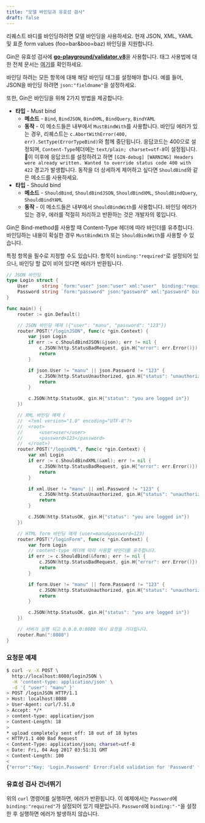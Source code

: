 ```yaml
---
title: "모델 바인딩과 유효성 검사"
draft: false
---
```


리퀘스트 바디를 바인딩하려면 모델 바인딩을 사용하세요. 현재 JSON, XML, YAML 및 표준 form values (foo=bar&boo=baz) 바인딩을 지원합니다.

Gin은 유효성 검사에 [**go-playground/validator.v8**](https://github.com/go-playground/validator)을 사용합니다. 태그 사용법에 대한 전체 문서는 [여기](http://godoc.org/gopkg.in/go-playground/validator.v8#hdr-Baked_In_Validators_and_Tags)를 확인하세요.

바인딩 하려는 모든 항목에 대해 해당 바인딩 태그를 설정해야 합니다. 예를 들어, JSON을 바인딩 하려면 `json:"fieldname"`을 설정하세요.

또한, Gin은 바인딩을 위해 2가지 방법을 제공합니다:

- **타입** - Must bind
  - **메소드** - `Bind`, `BindJSON`, `BindXML`, `BindQuery`, `BindYAML`
  - **동작** - 이 메소드들은 내부에서 `MustBindWith`를 사용합니다. 바인딩 에러가 있는 경우, 리퀘스트는 `c.AbortWithError(400, err).SetType(ErrorTypeBind)`와 함께 중단됩니다. 응답코드는 400으로 설정되며, `Content-Type`헤더에는 `text/plain; charset=utf-8`이 설정됩니다. 이 이후에 응답코드를 설정하려고 하면 `[GIN-debug] [WARNING] Headers were already written. Wanted to override status code 400 with 422` 경고가 발생합니다. 동작을 더 상세하게 제어하고 싶다면 `ShouldBind`와 같은 메소드를 사용하세요.
- **타입** - Should bind
  - **메소드** - `ShouldBind`, `ShouldBindJSON`, `ShouldBindXML`, `ShouldBindQuery`, `ShouldBindYAML`
  - **동작** - 이 메소드들은 내부에서 `ShouldBindWith`를 사용합니다. 바인딩 에러가 있는 경우, 에러를 적절히 처리하고 반환하는 것은 개발자의 몫입니다.

Gin은 Bind-method를 사용할 때 Content-Type 헤더에 따라 바인더를 유추합니다. 바인딩하는 내용이 확실한 경우 `MustBindWith` 또는 `ShouldBindWith`를 사용할 수 있습니다.

특정 항목을 필수로 지정할 수도 있습니다. 항목이 `binding:"required"`로 설정되어 있으나, 바인딩 할 값이 비어 있다면 에러가 반환됩니다.

```go
// JSON 바인딩
type Login struct {
	User     string `form:"user" json:"user" xml:"user"  binding:"required"`
	Password string `form:"password" json:"password" xml:"password" binding:"required"`
}

func main() {
	router := gin.Default()

	// JSON 바인딩 예제 ({"user": "manu", "password": "123"})
	router.POST("/loginJSON", func(c *gin.Context) {
		var json Login
		if err := c.ShouldBindJSON(&json); err != nil {
			c.JSON(http.StatusBadRequest, gin.H{"error": err.Error()})
			return
		}

		if json.User != "manu" || json.Password != "123" {
			c.JSON(http.StatusUnauthorized, gin.H{"status": "unauthorized"})
			return
		}

		c.JSON(http.StatusOK, gin.H{"status": "you are logged in"})
	})

	// XML 바인딩 예제 (
	//	<?xml version="1.0" encoding="UTF-8"?>
	//	<root>
	//		<user>user</user>
	//		<password>123</password>
	//	</root>)
	router.POST("/loginXML", func(c *gin.Context) {
		var xml Login
		if err := c.ShouldBindXML(&xml); err != nil {
			c.JSON(http.StatusBadRequest, gin.H{"error": err.Error()})
			return
		}

		if xml.User != "manu" || xml.Password != "123" {
			c.JSON(http.StatusUnauthorized, gin.H{"status": "unauthorized"})
			return
		}

		c.JSON(http.StatusOK, gin.H{"status": "you are logged in"})
	})

	// HTML form 바인딩 예제 (user=manu&password=123)
	router.POST("/loginForm", func(c *gin.Context) {
		var form Login
		// content-type 헤더에 따라 사용할 바인더를 유추합니다.
		if err := c.ShouldBind(&form); err != nil {
			c.JSON(http.StatusBadRequest, gin.H{"error": err.Error()})
			return
		}

		if form.User != "manu" || form.Password != "123" {
			c.JSON(http.StatusUnauthorized, gin.H{"status": "unauthorized"})
			return
		}

		c.JSON(http.StatusOK, gin.H{"status": "you are logged in"})
	})

	// 서버가 실행 되고 0.0.0.0:8080 에서 요청을 기다립니다.
	router.Run(":8080")
}
```

### 요청문 예제

```sh
$ curl -v -X POST \
  http://localhost:8080/loginJSON \
  -H 'content-type: application/json' \
  -d '{ "user": "manu" }'
> POST /loginJSON HTTP/1.1
> Host: localhost:8080
> User-Agent: curl/7.51.0
> Accept: */*
> content-type: application/json
> Content-Length: 18
>
* upload completely sent off: 18 out of 18 bytes
< HTTP/1.1 400 Bad Request
< Content-Type: application/json; charset=utf-8
< Date: Fri, 04 Aug 2017 03:51:31 GMT
< Content-Length: 100
<
{"error":"Key: 'Login.Password' Error:Field validation for 'Password' failed on the 'required' tag"}
```

### 유효성 검사 건너뛰기

위의 `curl` 명령어를 실행하면, 에러가 반환됩니다. 이 예제에서는 `Password`에 `binding:"required"`가 설정되어 있기 때문입니다. `Password`에 `binding:"-"`을 설정한 후 실행하면 에러가 발생하지 않습니다.
